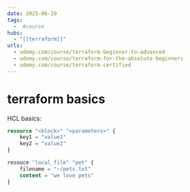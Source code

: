 ```yaml
---
date: 2025-06-20
tags:
  -  #course
hubs:
  - "[[terraform]]"
urls:
  - udemy.com/course/terraform-beginner-to-advanced
  - udemy.com/course/terraform-for-the-absolute-beginners
  - udemy.com/course/terraform-certified
---
```


# terraform basics

HCL basics:

```tf
resource "<block>" "<parameters>" {
    key1 = "value1"
    key2 = "value2"
}
```

```terraform
resouce "local_file" "pet" {
    filename = "~/pets.txt"
    content = "we love pets"
}
```
